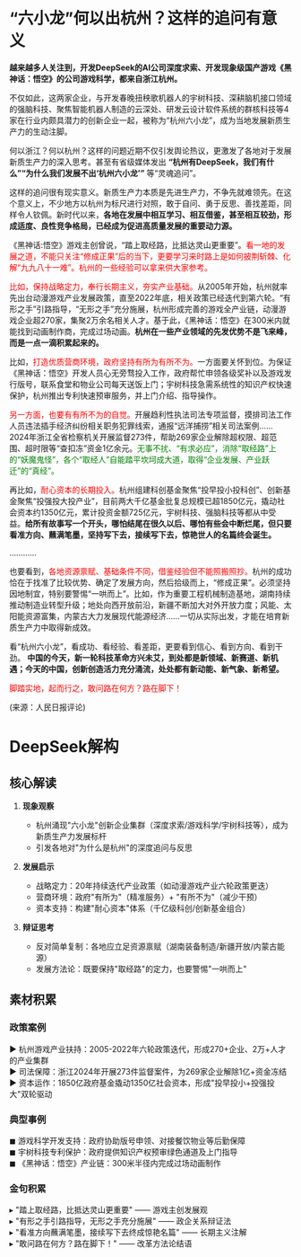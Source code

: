 # “六小龙”何以出杭州？这样的追问有意义

**越来越多人关注到，开发DeepSeek的AI公司深度求索、开发现象级国产游戏《黑神话：悟空》的公司游戏科学，都来自浙江杭州。**

不仅如此，这两家企业，与开发春晚扭秧歌机器人的宇树科技、深耕脑机接口领域的强脑科技、聚焦智能机器人制造的云深处、研发云设计软件系统的群核科技等4家在行业内颇具潜力的创新企业一起，被称为“杭州六小龙”，成为当地发展新质生产力的生动注脚。

何以浙江？何以杭州？这样的问题近期不仅引发舆论热议，更激发了各地对于发展新质生产力的深入思考。甚至有省级媒体发出 **“杭州有DeepSeek，我们有什么”“为什么我们发展不出‘杭州六小龙’”** 等“灵魂追问”。

这样的追问很有现实意义。新质生产力本质是先进生产力，不争先就难领先。在这个意义上，不少地方以杭州为标尺进行对照，敢于自问、勇于反思、善找差距，同样令人钦佩。新时代以来，**各地在发展中相互学习、相互借鉴，甚至相互较劲，形成适度、良性竞争格局，已经成为促进高质量发展的重要动力源。**

《黑神话:悟空》游戏主创曾说，“踏上取经路，比抵达灵山更重要”。<span style="color: red;">看一地的发展之道，不能只关注“修成正果”后的当下，更要学习来时路上是如何披荆斩棘、化解“九九八十一难”。杭州的一些经验可以拿来供大家参考。</span>

<span style="color: red;">比如，保持战略定力，奉行长期主义，夯实产业基础。</span>从2005年开始，杭州就率先出台动漫游戏产业发展政策，直至2022年底，相关政策已经迭代到第六轮。“有形之手”引路指导，“无形之手”充分施展，杭州形成完善的游戏全产业链，动漫游戏企业超270家，集聚2万余名相关人才。基于此，《黑神话：悟空》在300米内就能找到动画制作商，完成过场动画。**杭州在一些产业领域的先发优势不是飞来峰，而是一点一滴积累起来的。**

比如，<span style="color: red;">打造优质营商环境，政府坚持有所为有所不为。</span>一方面要关怀到位。为保证《黑神话：悟空》开发人员心无旁骛投入工作，政府帮忙申领各级奖补以及游戏发行版号，联系食堂和物业公司每天送饭上门；宇树科技急需系统性的知识产权快速保护，杭州推出专利快速预审服务，并上门介绍、指导操作。

<span style="color: red;">另一方面，也要有有所不为的自觉。</span>开展趋利性执法司法专项监督，摸排司法工作人员违法插手经济纠纷相关职务犯罪线索，通报“远洋捕捞”相关司法案例……2024年浙江全省检察机关开展监督273件，帮助269家企业解除超权限、超范围、超时限等“查扣冻”资金1亿余元。<span style="color: green;">无事不扰、“有求必应”，消除“取经路”上的“妖魔鬼怪”，各个“取经人”自能踏平坎坷成大道，取得“企业发展、产业跃迁”的“真经”。</span>

再比如，<span style="color: red;">耐心资本的长期投入。</span>杭州组建科创基金聚焦“投早投小投科创”、创新基金聚焦“投强投大投产业”，目前两大千亿基金批复总规模已超1850亿元，撬动社会资本约1350亿元，累计投资金额725亿元，宇树科技、强脑科技等都从中受益。**给所有故事写一个开头，哪怕结尾在很久以后、哪怕有些会中断烂尾，但只要看准方向、蘸满笔墨，坚持写下去，接续写下去，惊艳世人的名篇终会诞生。**

…………

也要看到，<span style="color: red;">各地资源禀赋、基础条件不同，借鉴经验但不能照搬照抄。</span>杭州的成功恰在于找准了比较优势、确定了发展方向，然后拾级而上，“修成正果”。必须坚持因地制宜，特别要警惕“一哄而上”。比如，作为重要工程机械制造基地，湖南持续推动制造业转型升级；地处向西开放前沿，新疆不断加大对外开放力度；风能、太阳能资源富集，内蒙古大力发展现代能源经济……一切从实际出发，才能在培育新质生产力中取得新成效。

看“杭州六小龙”，看成功、看经验、看差距，更要看到信心、看到方向、看到干劲。 **中国的今天，新一轮科技革命方兴未艾，到处都是新领域、新赛道、新机遇；今天的中国，创新创造活力充分涌流，处处都有新动能、新气象、新希望。**

<span style="color: red;">脚踏实地，起而行之，敢问路在何方？路在脚下！</span>

(来源：人民日报评论)

# DeepSeek解构

## 核心解读

1. **现象观察**  
   - 杭州涌现"六小龙"创新企业集群（深度求索/游戏科学/宇树科技等），成为新质生产力发展标杆
   - 引发各地对"为什么是杭州"的深度追问与反思

2. **发展启示**  
   - 战略定力：20年持续迭代产业政策（如动漫游戏产业六轮政策更迭）
   - 营商环境：政府"有所为"（精准服务）+ "有所不为"（减少干预）
   - 资本支持：构建"耐心资本"体系（千亿级科创/创新基金组合）

3. **辩证思考**  
   - 反对简单复制：各地应立足资源禀赋（湖南装备制造/新疆开放/内蒙古能源）
   - 发展方法论：既要保持"取经路"的定力，也要警惕"一哄而上"

## 素材积累

### 政策案例

▶️ 杭州游戏产业扶持：2005-2022年六轮政策迭代，形成270+企业、2万+人才的产业集群  
▶️ 司法保障：浙江2024年开展273件监督案件，为269家企业解除1亿+资金冻结  
▶️ 资本运作：1850亿政府基金撬动1350亿社会资本，形成"投早投小+投强投大"双轮驱动

### 典型事例

◼ 游戏科学开发支持：政府协助版号申领、对接餐饮物业等后勤保障  
◼ 宇树科技专利保护：政府提供知识产权预审绿色通道及上门指导  
◼ 《黑神话：悟空》产业链：300米半径内完成过场动画制作

### 金句积累

▸ "踏上取经路，比抵达灵山更重要" —— 游戏主创发展观  
▸ "有形之手引路指导，无形之手充分施展" —— 政企关系辩证法  
▸ "看准方向蘸满笔墨，接续写下去终成惊艳名篇" —— 长期主义注解  
▸ "敢问路在何方？路在脚下！" —— 改革方法论结语
